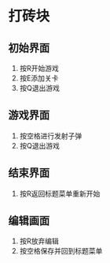 # 打砖块

## 初始界面

1. 按R开始游戏
2. 按E添加关卡
3. 按Q退出游戏

## 游戏界面

1. 按空格进行发射子弹
2. 按Q退出游戏

## 结束界面

1. 按R返回标题菜单重新开始

## 编辑画面

1. 按R放弃编辑
2. 按空格保存并回到标题菜单
